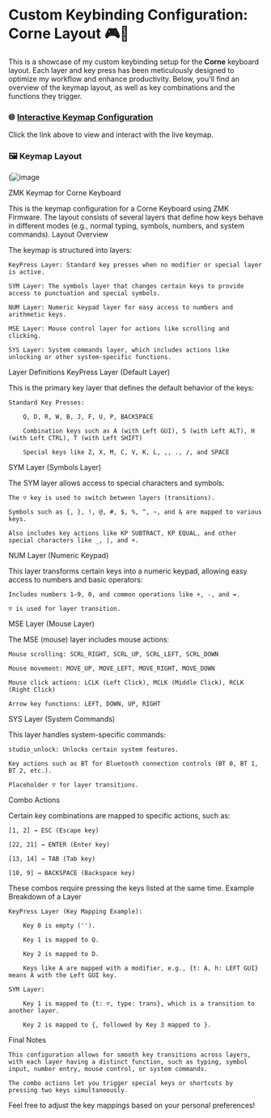 # Custom Keybinding Configuration: Corne Layout 🎮🔧

This is a showcase of my custom keybinding setup for the **Corne** keyboard layout. Each layer and key press has been meticulously designed to optimize my workflow and enhance productivity. Below, you'll find an overview of the keymap layout, as well as key combinations and the functions they trigger.

### 🌐 [Interactive Keymap Configuration]([https://caksoylar.github.io/keymap-drawer?keymap_yaml=H4sIAAAAAAAC_-1XXW7TQBB-zykGlXYBuZA4pS3bFxzH-SGuYxyXAlUpbmKpKE5c2c6DiXyN3obLcJI6M4OTqKCokSJRtS_frL_5dnd2vDtrB14aThIJ05-j4cXQTy9DLxpI6IfR2M9KgZf6USxLAB0_tSM_xvYuCIHmI2Id0UE8RawhfkBsIJ4g2ojTfLqapnd6tqYbClxJqBum4RrZ4tBsZloNNabRcKF50s4KvjfnNdOd8y3iddcx56Q7F_da7QbLm4hfCpWFKqfdbC3JZi6K1FketbugX4qhveAogl5e2lfEz4jHiDriJ8QOokkdFOrxGvHN4iCuRrm2JiPbG9CLMFy0mF5qpaPLMKAB82DyBsllEe7vm18KJOm1LyGJvHGc_fceccDJPGT7Tjzg1ayVgT1e-Vu2-48uAxVeucq2upkMIHPlBwMiDMs1qNqJ8roT0pFcdQDFlBeWsX3G9j3brVXzC0mKIy4aYhMZEmcczjnZ5_S0TU_fVvSe1WS6I2zQHKdLV0i9e2pROZvV0LVDe4H4kgLa4TBfsf3-2A7MPTb5vzdunPgj-ZS4jXicZg26VtFs4WW95qHciZPJ4Ed4MRkHYX_40Ld6jT7g8op7l6v8hVPF0xHe3CD9ML--8n-BXbiWcFZWoHKeq4f5V3JPZ1JVFVCrf2i8MslRPVBgr8wOKielW-bBwD6GDAAA](https://caksoylar.github.io/keymap-drawer?keymap_yaml=H4sIAAAAAAAC_-1X63LSQBT-36dYq7JeUi1QL42OY0jDRQKkubTWWimFzNQJEIaLM4j4GL6NL-OTuJxzcitVNHbG1vrn-7rfObv77emyu-m2pv5kLLPZx57X9Nzpid8admTW9od9d77WbU3d4UheY6zqTo2hO4K_NxjnQLuAO4Am4D5gAfAVYBHQATQwqqhVy1BULT4U0UxYUSR2KjNdK9qs5FTmoW5FuqLbkV5GXbVNPRLtKNkqV4qUXgI8CLPqkGVWSuVE2iKkYSg5aiOWn_BQiQVC08mlvQF8DVgDVAH3AKuAOnaQsMcDwIfxQawD7FqzsHqmZqMe1rPu1CjTEizy5dDkty9fJTaeDlyZjYet_ohczsjmnPgG8Uvim8hVg1lOwTYVFafkMurPyB85vL9iup8YOaQJj5BvYes2tt4FJrRdR9GTc_L1RKX5Z57axB3AuzhOhsa7R3yM3AR8i9on1J5j68XqmUE5dbudeWqTFxkR-0W-FEZSbpon9L95SrzNr_BqUlVgi1b-iPjxtatAllaeI85flgrwTf57v3pxrq88r2mRmd6ozSzV1Jtw7YRq7wOrNfa0pmMsJYYSPzOSNxD3p16Nt2tn2mbUTl9dvuRycUP_0EaQFF9ggha98Q3S2K_jQ8Ngimk28B0C_S7AbFC_hNnA3GLqpcyY-MuUbuv9letEPC7ka3bI_HOHZmY0nnTe-81Jv-u3vat-ZxTwwS8O3GUte46WO0fL8__b488iscOo7fdOfPG5uMEGMjvMSix3JJI88WFlqSTmckLNBnLd1swgOy-x7BYFbKUQyJsS2yY1-oj8DtQY6VvCDgAA))

Click the link above to view and interact with the live keymap.

### 🖼️ Keymap Layout

(![image](https://github.com/user-attachments/assets/f0cde25d-246f-4f5e-986d-b962cfb4f774)

ZMK Keymap for Corne Keyboard

This is the keymap configuration for a Corne Keyboard using ZMK Firmware. The layout consists of several layers that define how keys behave in different modes (e.g., normal typing, symbols, numbers, and system commands).
Layout Overview

The keymap is structured into layers:

    KeyPress Layer: Standard key presses when no modifier or special layer is active.

    SYM Layer: The symbols layer that changes certain keys to provide access to punctuation and special symbols.

    NUM Layer: Numeric keypad layer for easy access to numbers and arithmetic keys.

    MSE Layer: Mouse control layer for actions like scrolling and clicking.

    SYS Layer: System commands layer, which includes actions like unlocking or other system-specific functions.

Layer Definitions
KeyPress Layer (Default Layer)

This is the primary key layer that defines the default behavior of the keys:

    Standard Key Presses:

        Q, D, R, W, B, J, F, U, P, BACKSPACE

        Combination keys such as A (with Left GUI), S (with Left ALT), H (with Left CTRL), T (with Left SHIFT)

        Special keys like Z, X, M, C, V, K, L, ,, ., /, and SPACE

SYM Layer (Symbols Layer)

The SYM layer allows access to special characters and symbols:

    The ▽ key is used to switch between layers (transitions).

    Symbols such as {, }, !, @, #, $, %, ^, ~, and & are mapped to various keys.

    Also includes key actions like KP SUBTRACT, KP EQUAL, and other special characters like _, |, and +.

NUM Layer (Numeric Keypad)

This layer transforms certain keys into a numeric keypad, allowing easy access to numbers and basic operators:

    Includes numbers 1–9, 0, and common operations like +, -, and =.

    ▽ is used for layer transition.

MSE Layer (Mouse Layer)

The MSE (mouse) layer includes mouse actions:

    Mouse scrolling: SCRL_RIGHT, SCRL_UP, SCRL_LEFT, SCRL_DOWN

    Mouse movement: MOVE_UP, MOVE_LEFT, MOVE_RIGHT, MOVE_DOWN

    Mouse click actions: LCLK (Left Click), MCLK (Middle Click), RCLK (Right Click)

    Arrow key functions: LEFT, DOWN, UP, RIGHT

SYS Layer (System Commands)

This layer handles system-specific commands:

    studio_unlock: Unlocks certain system features.

    Key actions such as BT for Bluetooth connection controls (BT 0, BT 1, BT 2, etc.).

    Placeholder ▽ for layer transitions.

Combo Actions

Certain key combinations are mapped to specific actions, such as:

    [1, 2] → ESC (Escape key)

    [22, 21] → ENTER (Enter key)

    [13, 14] → TAB (Tab key)

    [10, 9] → BACKSPACE (Backspace key)

These combos require pressing the keys listed at the same time.
Example Breakdown of a Layer

    KeyPress Layer (Key Mapping Example):

        Key 0 is empty ('').

        Key 1 is mapped to Q.

        Key 2 is mapped to D.

        Keys like A are mapped with a modifier, e.g., {t: A, h: LEFT GUI} means A with the Left GUI key.

    SYM Layer:

        Key 1 is mapped to {t: ▽, type: trans}, which is a transition to another layer.

        Key 2 is mapped to {, followed by Key 3 mapped to }.

Final Notes

    This configuration allows for smooth key transitions across layers, with each layer having a distinct function, such as typing, symbol input, number entry, mouse control, or system commands.

    The combo actions let you trigger special keys or shortcuts by pressing two keys simultaneously.

Feel free to adjust the key mappings based on your personal preferences!
